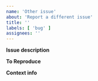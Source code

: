 ```yaml
---
name: 'Other issue'
about: 'Report a different issue'
title: ''
labels: [ 'bug' ]
assignees: ''
---
```


<!-- If you have a question, please consider using our Discord for asking questions -->

**Issue description**
<!-- Please add your issue description. -->

**To Reproduce**
<!-- Steps to reproduce the behavior. -->

**Context info**
<!-- Please add relevant information about your system. For example:
- Version of headscale used
- Version of tailscale client
- OS (e.g. Linux, Mac, Cygwin, WSL, etc.) and version
- Kernel version
- The relevant config parameters you used
- Log output
-->
